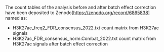 The count tables of the analysis before and after batch effect correction have been deposited to Zenodo[https://zenodo.org/record/6865838] named as:
- H3K27ac_freq2_FDR_consensus_2022.txt count matrix from H3K27ac signals
- H3K27ac_FDR_consensus_norm.Combat_2022.txt count matrix from H3K27ac signals after batch effect correction
